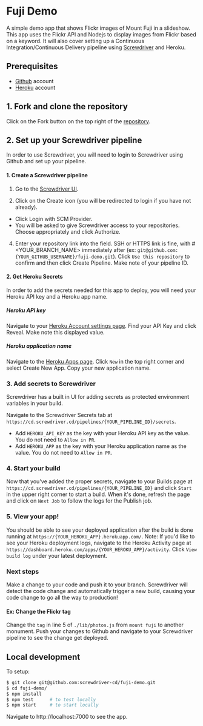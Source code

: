 # Fuji Demo

A simple demo app that shows Flickr images of Mount Fuji in a slideshow. This app uses the Flickr API and Nodejs to display images from Flickr based on a keyword. It will also cover setting up a Continuous Integration/Continuous Delivery pipeline using [Screwdriver](http://screwdriver.cd) and Heroku.

## Prerequisites
- [Github](https://github.com) account
- [Heroku](https://www.heroku.com) account

## 1. Fork and clone the repository
Click on the Fork button on the top right of the [repository](https://github.com/screwdriver-cd/fuji-demo).

## 2. Set up your Screwdriver pipeline
In order to use Screwdriver, you will need to login to Screwdriver using Github and set up your pipeline.

#### 1. Create a Screwdriver pipeline

1. Go to the [Screwdriver UI](https://cd.screwdriver.cd).

2. Click on the Create icon (you will be redirected to login if you have not already).

  - Click Login with SCM Provider.
  - You will be asked to give Screwdriver access to your repositories. Choose appropriately and click Authorize.

4. Enter your repository link into the field. SSH or HTTPS link is fine, with #<YOUR_BRANCH_NAME> immediately after (ex: `git@github.com:{YOUR_GITHUB_USERNAME}/fuji-demo.git`). Click `Use this repository` to confirm and then click Create Pipeline. Make note of your pipeline ID.

#### 2. Get Heroku Secrets
In order to add the secrets needed for this app to deploy, you will need your Heroku API key and a Heroku app name.

##### Heroku API key
Navigate to your [Heroku Account settings page](https://dashboard.heroku.com/account). Find your API Key and click Reveal. Make note this displayed value.


##### Heroku application name
Navigate to the [Heroku Apps page](https://dashboard.heroku.com/apps). Click `New` in the top right corner and select Create New App. Copy your new application name.

### 3. Add secrets to Screwdriver
Screwdriver has a built in UI for adding secrets as protected environment variables in your build.

Navigate to the Screwdriver Secrets tab at `https://cd.screwdriver.cd/pipelines/{YOUR_PIPELINE_ID}/secrets`.
- Add `HEROKU_API_KEY` as the key with your Heroku API key as the value. You do not need to `Allow in PR`.
- Add `HEROKU_APP` as the key with your Heroku application name as the value. You do not need to `Allow in PR`.

### 4. Start your build
Now that you've added the proper secrets, navigate to your Builds page at `https://cd.screwdriver.cd/pipelines/{YOUR_PIPELINE_ID}` and click `Start` in the upper right corner to start a build. When it's done, refresh the page and click on `Next Job` to follow the logs for the Publish job.

### 5. View your app!
You should be able to see your deployed application after the build is done running at `https://{YOUR_HEROKU_APP}.herokuapp.com/`.
Note: If you'd like to see your Heroku deployment logs, navigate to the Heroku Activity page at `https://dashboard.heroku.com/apps/{YOUR_HEROKU_APP}/activity`. Click `View build log` under your latest deployment.

### Next steps
Make a change to your code and push it to your branch. Screwdriver will detect the code change and automatically trigger a new build, causing your code change to go all the way to production!

#### Ex: Change the Flickr tag
Change the `tag` in line 5 of `./lib/photos.js` from `mount fuji` to another monument. Push your changes to Github and navigate to your Screwdriver pipeline to see the change get deployed.

## Local development
To setup:
```bash
$ git clone git@github.com:screwdriver-cd/fuji-demo.git
$ cd fuji-demo/
$ npm install
$ npm test      # to test locally
$ npm start     # to start locally
```
Navigate to http://localhost:7000 to see the app.
